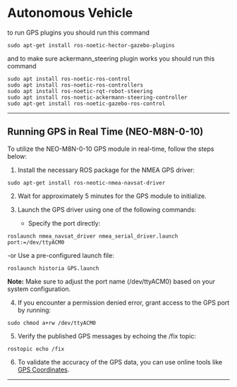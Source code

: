 # Autonomous Vehicle

to run GPS plugins 
you should run this command
```
sudo apt-get install ros-noetic-hector-gazebo-plugins
```

and to make sure ackermann_steering plugin works
you should run this command 
```
sudo apt install ros-noetic-ros-control
sudo apt install ros-noetic-ros-controllers
sudo apt install ros-noetic-rqt-robot-steering
sudo apt install ros-noetic-ackermann-steering-controller
sudo apt-get install ros-noetic-gazebo-ros-control
```


---

## Running GPS in Real Time (NEO-M8N-0-10)

To utilize the NEO-M8N-0-10 GPS module in real-time, follow the steps below:

1. Install the necessary ROS package for the NMEA GPS driver:

```
sudo apt-get install ros-neotic-nmea-navsat-driver
```

2. Wait for approximately 5 minutes for the GPS module to initialize.

3. Launch the GPS driver using one of the following commands:
   - Specify the port directly:

```
roslaunch nmea_navsat_driver nmea_serial_driver.launch port:=/dev/ttyACM0 
```

-or Use a pre-configured launch file:

```
roslaunch historia GPS.launch
```

**Note:** Make sure to adjust the port name (/dev/ttyACM0) based on your system configuration.

4. If you encounter a permission denied error, grant access to the GPS port by running:

```
sudo chmod a+rw /dev/ttyACM0
```

5. Verify the published GPS messages by echoing the /fix topic:
```
rostopic echo /fix
```

6. To validate the accuracy of the GPS data, you can use online tools like [GPS Coordinates](https://gps-coordinates.org/).

---

